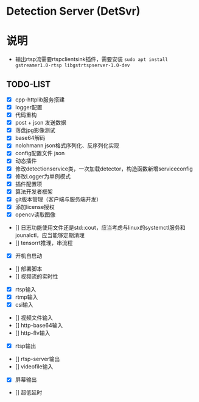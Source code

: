 # Detection Server (DetSvr)

# 说明

- 输出rtsp流需要rtspclientsink插件，需要安装
`sudo apt install gstreamer1.0-rtsp libgstrtspserver-1.0-dev`

## TODO-LIST
- [x] cpp-httplib服务搭建
- [x] logger配置
- [x] 代码重构
- [x] post + json 发送数据
- [x] 落盘jpg影像测试 
- [x] base64解码
- [x] nolohmann json格式序列化、反序列化实现
- [x] config配置文件 json
- [x] 动态插件
- [x] 修改detectionservice类，一次加载detector，构造函数新增serviceconfig
- [x] 修改Logger为单例模式
- [x] 插件配置项
- [x] 算法开发者框架
- [x] git版本管理（客户端与服务端开发）
- [x] 添加license授权
- [x] opencv读取图像 
- [] 日志功能使用文件还是std::cout，应当考虑与linux的systemctl服务和jounalctl，应当能够定期清理
- [] tensorrt推理，串流程
- [x] 开机自启动
- [] 部署脚本
- [] 视频流的实时性
- [x] rtsp输入
- [x] rtmp输入
- [x] csi输入
- [] 视频文件输入
- [] http-base64输入
- [] http-flv输入
- [x] rtsp输出
- [] rtsp-server输出
- [] videofile输入
- [x] 屏幕输出
- [] 超低延时